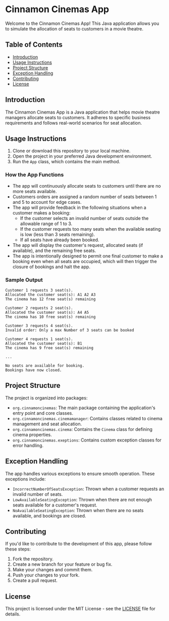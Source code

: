 # Cinnamon Cinemas App

Welcome to the Cinnamon Cinemas App! This Java application allows you to simulate the allocation of seats to customers
in a movie theatre.

## Table of Contents

- [Introduction](#introduction)
- [Usage Instructions](#how-to-use-the-app)
- [Project Structure](#project-structure)
- [Exception Handling](#exception-handling)
- [Contributing](#contributing)
- [License](#license)

## Introduction

The Cinnamon Cinemas App is a Java application that helps movie theatre managers allocate seats to customers. It adheres
to specific business requirements and follows real-world scenarios for seat allocation.

## Usage Instructions

1. Clone or download this repository to your local machine.
2. Open the project in your preferred Java development environment.
3. Run the `App` class, which contains the main method.

### How the App Functions

- The app will continuously allocate seats to customers until there are no more seats available.
- Customers orders are assigned a random number of seats between 1 and 5 to account for edge cases.
- The app will provide feedback in the following situations when a customer makes a booking:
    - If the customer selects an invalid number of seats outside the allowable range of 1 to 3.
    - If the customer requests too many seats when the available seating is low (less than 3 seats remaining).
    - If all seats have already been booked.
- The app will display the customer's request, allocated seats (if available), and the remaining free seats.
- The app is intentionally designed to permit one final customer to make a booking even when all seats are occupied,
  which will then trigger the closure of bookings and halt the app.

### Sample Output

```plaintext
Customer 1 requests 3 seat(s).
Allocated the customer seat(s): A1 A2 A3
The cinema has 12 free seat(s) remaining

Customer 2 requests 2 seat(s).
Allocated the customer seat(s): A4 A5
The cinema has 10 free seat(s) remaining

Customer 3 requests 4 seat(s).
Invalid order: Only a max Number of 3 seats can be booked

Customer 4 requests 1 seat(s).
Allocated the customer seat(s): B1
The cinema has 9 free seat(s) remaining

...

No seats are available for booking.
Bookings have now closed.
```

## Project Structure

The project is organized into packages:

- `org.cinnamoncinemas`: The main package containing the application's entry point and core classes.
- `org.cinnamoncinemas.cinemamanager`: Contains classes related to cinema management and seat allocation.
- `org.cinnamoncinemas.cinema`: Contains the `Cinema` class for defining cinema properties.
- `org.cinnamoncinemas.exeptions`: Contains custom exception classes for error handling.

## Exception Handling

The app handles various exceptions to ensure smooth operation. These exceptions include:

- `IncorrectNumberOfSeatsException`: Thrown when a customer requests an invalid number of seats.
- `LowAvailableSeatingException`: Thrown when there are not enough seats available for a customer's request.
- `NoAvailableSeatingException`: Thrown when there are no seats available, and bookings are closed.

## Contributing

If you'd like to contribute to the development of this app, please follow these steps:

1. Fork the repository.
2. Create a new branch for your feature or bug fix.
3. Make your changes and commit them.
4. Push your changes to your fork.
5. Create a pull request.

## License

This project is licensed under the MIT License - see the [LICENSE](LICENSE) file for details.
